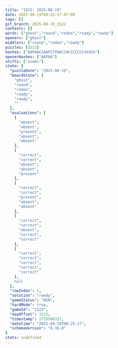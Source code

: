 ```yaml
---
title: "1522: 2025-08-19"
date: 2025-08-19T00:25:17-07:00
tags: []
git_branch: 2025-08-19_1522
contests: []
words: ["ghost","round","rodeo","roady","rowdy"]
openers: ["ghost"]
middlers: ["round","rodeo","roady"]
puzzles: [1522]
hashes: ["AAPAACCAAPCCPAACCACCCCCCCXXXXX"]
openerHashes: ["AAPAA"]
shifts: ["xvemi"]
state: {
  "puzzleDate": "2025-08-19",
  "boardState": [
    "ghost",
    "round",
    "rodeo",
    "roady",
    "rowdy",
    ""
  ],
  "evaluations": [
    [
      "absent",
      "absent",
      "present",
      "absent",
      "absent"
    ],
    [
      "correct",
      "correct",
      "absent",
      "absent",
      "present"
    ],
    [
      "correct",
      "correct",
      "present",
      "absent",
      "absent"
    ],
    [
      "correct",
      "correct",
      "absent",
      "correct",
      "correct"
    ],
    [
      "correct",
      "correct",
      "correct",
      "correct",
      "correct"
    ],
    null
  ],
  "rowIndex": 5,
  "solution": "rowdy",
  "gameStatus": "WIN",
  "hardMode": true,
  "gameId": "1323",
  "dayOffset": 1522,
  "timestamp": 1755588317,
  "datetime": "2025-08-19T00:25:17",
  "schemaVersion": "0.36.0"
}
stats: undefined
---
```

<!-- more -->
